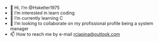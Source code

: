 - 👋 Hi, I’m @Hskelter1975
- 👀 I’m interested in learn coding
- 🌱 I’m currently learning C
- 💞️ I’m looking to collaborate on my profissional profile being a system manager
- 📫 How to reach me by e-mail rciapina@outlook.com

<!---
Hskelter1975/Hskelter1975 is a ✨ special ✨ repository because its `README.md` (this file) appears on your GitHub profile.
You can click the Preview link to take a look at your changes.
--->

